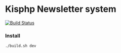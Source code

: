Kisphp Newsletter system
========================

[![Build Status](https://travis-ci.org/kisphp/newsletter.svg?branch=master)](https://travis-ci.org/kisphp/newsletter)

### Install

```bash
./build.sh dev
```

